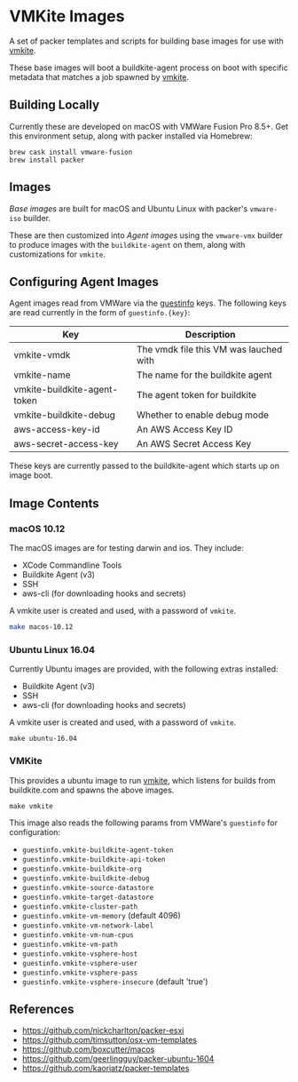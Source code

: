 VMKite Images
=============

A set of packer templates and scripts for building base images for use with [vmkite][vmkite].

These base images will boot a buildkite-agent process on boot with specific metadata that matches a job spawned by [vmkite][vmkite].

Building Locally
----------------

Currently these are developed on macOS with VMWare Fusion Pro 8.5+. Get this environment setup, along with packer installed via Homebrew:

```
brew cask install vmware-fusion
brew install packer
```


Images
------

_Base images_ are built for macOS and Ubuntu Linux with packer's `vmware-iso` builder.

These are then customized into _Agent images_ using the `vmware-vmx` builder to produce images with the `buildkite-agent` on them, along with customizations for `vmkite`.

Configuring Agent Images
------------------------

Agent images read from VMWare via the [guestinfo](https://www.vmware.com/support/developer/converter-sdk/conv55_apireference/vim.vm.GuestInfo.html) keys. The following keys are read currently in the form of `guestinfo.{key}`:

| Key                          | Description                             |
|------------------------------|-----------------------------------------|
| vmkite-vmdk                  | The vmdk file this VM was lauched with  |
| vmkite-name                  | The name for the buildkite agent        |
| vmkite-buildkite-agent-token | The agent token for buildkite           |
| vmkite-buildkite-debug       | Whether to enable debug mode            |
| aws-access-key-id            | An AWS Access Key ID                    |
| aws-secret-access-key        | An AWS Secret Access Key                |

These keys are currently passed to the buildkite-agent which starts up on image boot.

Image Contents
--------------

### macOS 10.12

The macOS images are for testing darwin and ios. They include:

* XCode Commandline Tools
* Buildkite Agent (v3)
* SSH
* aws-cli (for downloading hooks and secrets)

A vmkite user is created and used, with a password of `vmkite`.


```bash
make macos-10.12
```

### Ubuntu Linux 16.04

Currently Ubuntu images are provided, with the following extras installed:

* Buildkite Agent (v3)
* SSH
* aws-cli (for downloading hooks and secrets)

A vmkite user is created and used, with a password of `vmkite`.

```
make ubuntu-16.04
```

### VMKite 

This provides a ubuntu image to run [vmkite][vmkite], which listens for builds from buildkite.com and spawns the above images.

```
make vmkite
```

This image also reads the following params from VMWare's `guestinfo` for configuration:

 * `guestinfo.vmkite-buildkite-agent-token`
 * `guestinfo.vmkite-buildkite-api-token`
 * `guestinfo.vmkite-buildkite-org`
 * `guestinfo.vmkite-buildkite-debug`
 * `guestinfo.vmkite-source-datastore` 
 * `guestinfo.vmkite-target-datastore` 
 * `guestinfo.vmkite-cluster-path` 
 * `guestinfo.vmkite-vm-memory` (default 4096)
 * `guestinfo.vmkite-vm-network-label` 
 * `guestinfo.vmkite-vm-num-cpus` 
 * `guestinfo.vmkite-vm-path` 
 * `guestinfo.vmkite-vsphere-host`
 * `guestinfo.vmkite-vsphere-user`
 * `guestinfo.vmkite-vsphere-pass`
 * `guestinfo.vmkite-vsphere-insecure` (default 'true')

References
----------

- https://github.com/nickcharlton/packer-esxi
- https://github.com/timsutton/osx-vm-templates
- https://github.com/boxcutter/macos
- https://github.com/geerlingguy/packer-ubuntu-1604
- https://github.com/kaoriatz/packer-templates

[vmkite]: https://github.com/macstadium/vmkite
